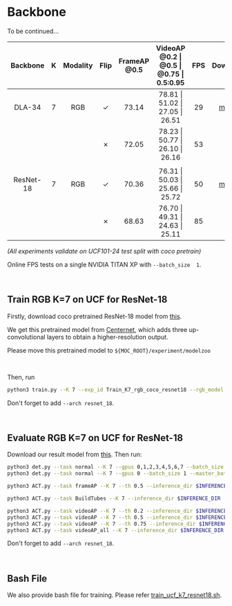 # Backbone

To be continued...

| Backbone  |  K   | Modality | Flip | FrameAP @0.5 | VideoAP @0.2 \| @0.5 \| @0.75 \| 0.5:0.95 | FPS  |                           Download                           |
| :-------: | :--: | :------: | :--: | :----------: | :---------------------------------------: | :--: | :----------------------------------------------------------: |
|  DLA-34   |  7   |   RGB    |  ✓   |    73.14     |     78.81 \| 51.02 \| 27.05 \| 26.51      |  29  | [model](https://drive.google.com/file/d/1wQQC4btMxdOp5vAx9DxP3u2z-RejeLPm/view?usp=sharing) |
|           |      |          |  ✗   |    72.05     |     78.23 \| 50.77 \| 26.10 \| 26.16      |  53  |                              ⬆️                               |
|           |      |          |      |              |                                           |      |                                                              |
| ResNet-18 |  7   |   RGB    |  ✓   |    70.36     |     76.31 \| 50.03 \| 25.66 \| 25.72      |  50  | [model](https://drive.google.com/file/d/1_Y5R64euVNtpyAzGFP3mjxSM2p9Q0Z_J/view?usp=sharing) |
|           |      |          |  ✗   |    68.63     |     76.70 \| 49.31 \| 24.63 \| 25.11      |  85  |                              ⬆️                               |

*(All experiments validate on UCF101-24 test split with coco pretrain)*

Online FPS tests on a single NVIDIA TITAN XP with `--batch_size  1`. 

<br/>

## Train RGB K=7 on UCF for ResNet-18

Firstly, download coco pretrained ResNet-18 model from [this](https://drive.google.com/file/d/1PgI52M_N9NYipMm9kl8eMCUQGGDHvmVK/view?usp=sharing).

We get this pretrained model from [Centernet](https://drive.google.com/open?id=1px-Xg7jXSC79QqgsD1AAGJQkuf5m0zh_), which adds three up-convolutional layers to obtain a higher-resolution output.

Please move this pretrained model to `${MOC_ROOT}/experiment/modelzoo`

<br/>

Then, run

```bash
python3 train.py --K 7 --exp_id Train_K7_rgb_coco_resnet18 --rgb_model $PATH_TO_SAVE_MODEL --batch_size 128 --master_batch 16 --lr 5e-4 --gpus 0,1,2,3,4,5,6,7 --num_workers 16 --num_epochs 10 --lr_step 5,8 --save_all --arch resnet_18
```

Don't forget to add `--arch resnet_18`.

<br/>

## Evaluate RGB K=7 on UCF for ResNet-18

Download our result model from [this](https://drive.google.com/file/d/1_Y5R64euVNtpyAzGFP3mjxSM2p9Q0Z_J/view?usp=sharing). Then run:

```bash
python3 det.py --task normal --K 7 --gpus 0,1,2,3,4,5,6,7 --batch_size 128 --master_batch 16 --num_workers 16 --rgb_model ../experiment/result_model/$PATH_TO_RGB_MODEL --inference_dir $INFERENCE_DIR --flip_test --arch resnet_18
python3 det.py --task normal --K 7 --gpus 0 --batch_size 1 --master_batch 1 --num_workers 0 --rgb_model ../experiment/result_model/$PATH_TO_RGB_MODEL --inference_dir $INFERENCE_DIR --flip_test --arch resnet_18

python3 ACT.py --task frameAP --K 7 --th 0.5 --inference_dir $INFERENCE_DIR

python3 ACT.py --task BuildTubes --K 7 --inference_dir $INFERENCE_DIR

python3 ACT.py --task videoAP --K 7 --th 0.2 --inference_dir $INFERENCE_DIR
python3 ACT.py --task videoAP --K 7 --th 0.5 --inference_dir $INFERENCE_DIR
python3 ACT.py --task videoAP --K 7 --th 0.75 --inference_dir $INFERENCE_DIR
python3 ACT.py --task videoAP_all --K 7 --inference_dir $INFERENCE_DIR
```

Don't forget to add `--arch resnet_18`.

<br/>

## Bash File

We also provide bash file for training. Please refer [train_ucf_k7_resnet18.sh](../scripts/train_ucf_k7_resnet18.sh).